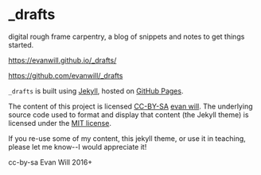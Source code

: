 # _drafts

digital rough frame carpentry, a blog of snippets and notes to get things started.

<https://evanwill.github.io/_drafts/>

<https://github.com/evanwill/_drafts>

`_drafts` is built using [Jekyll](https://jekyllrb.com/), hosted on [GitHub Pages](https://pages.github.com/).

The content of this project is licensed <a href="https://creativecommons.org/licenses/by-sa/4.0/" target="_blank" rel="noopener" title="license">CC-BY-SA</a> [evan will](https://github.com/evanwill).
The underlying source code used to format and display that content (the Jekyll theme) is licensed under the [MIT license](https://github.com/evanwill/_drafts/blob/master/LICENSE).

If you re-use some of my content, this jekyll theme, or use it in teaching, please let me know--I would appreciate it!

cc-by-sa Evan Will 2016+
